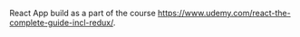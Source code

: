 React App build as a part of the course https://www.udemy.com/react-the-complete-guide-incl-redux/.
